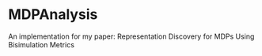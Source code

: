 # MDPAnalysis
An implementation for my paper: Representation Discovery for MDPs Using Bisimulation Metrics
